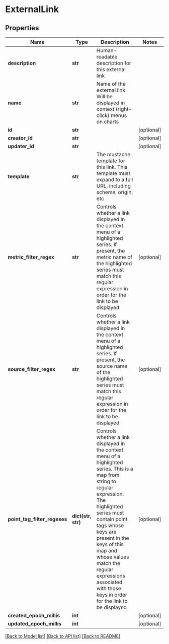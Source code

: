 # ExternalLink

## Properties
Name | Type | Description | Notes
------------ | ------------- | ------------- | -------------
**description** | **str** | Human-readable description for this external link | 
**name** | **str** | Name of the external link.  Will be displayed in context (right-click) menus on charts | 
**id** | **str** |  | [optional] 
**creator_id** | **str** |  | [optional] 
**updater_id** | **str** |  | [optional] 
**template** | **str** | The mustache template for this link.  This template must expand to a full URL, including scheme, origin, etc | 
**metric_filter_regex** | **str** | Controls whether a link displayed in the context menu of a highlighted series.  If present, the metric name of the highlighted series must match this regular expression in order for the link to be displayed | [optional] 
**source_filter_regex** | **str** | Controls whether a link displayed in the context menu of a highlighted series.  If present, the source name of the highlighted series must match this regular expression in order for the link to be displayed | [optional] 
**point_tag_filter_regexes** | **dict(str, str)** | Controls whether a link displayed in the context menu of a highlighted series.  This is a map from string to regular expression. The highlighted series must contain point tags whose keys are present in the keys of this map and whose values match the regular expressions associated with those keys in order for the link to be displayed | [optional] 
**created_epoch_millis** | **int** |  | [optional] 
**updated_epoch_millis** | **int** |  | [optional] 

[[Back to Model list]](../README.md#documentation-for-models) [[Back to API list]](../README.md#documentation-for-api-endpoints) [[Back to README]](../README.md)


